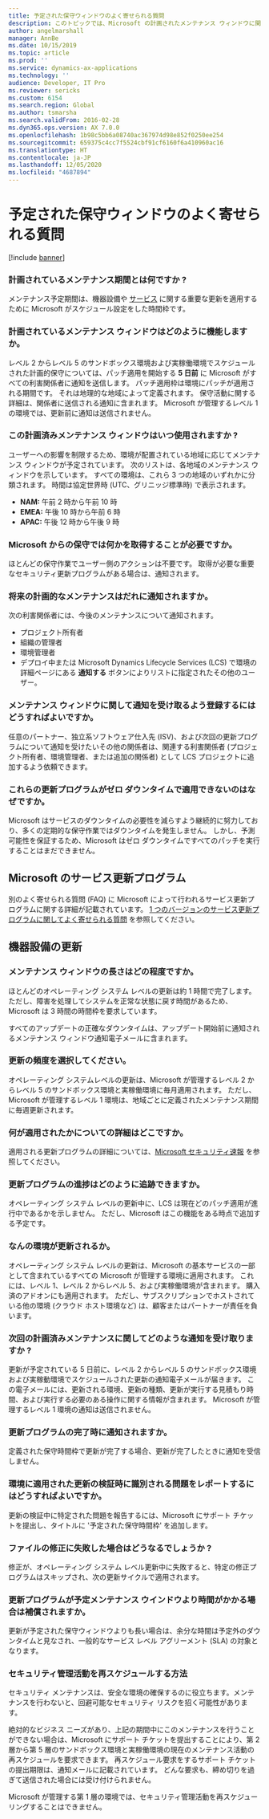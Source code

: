 ```yaml
---
title: 予定された保守ウィンドウのよく寄せられる質問
description: このトピックでは、Microsoft の計画されたメンテナンス ウィンドウに関するよくある質問に対する回答を示します。
author: angelmarshall
manager: AnnBe
ms.date: 10/15/2019
ms.topic: article
ms.prod: ''
ms.service: dynamics-ax-applications
ms.technology: ''
audience: Developer, IT Pro
ms.reviewer: sericks
ms.custom: 6154
ms.search.region: Global
ms.author: tsmarsha
ms.search.validFrom: 2016-02-28
ms.dyn365.ops.version: AX 7.0.0
ms.openlocfilehash: 1b98c5bb6a08740ac367974d98e852f0250ee254
ms.sourcegitcommit: 659375c4cc7f5524cbf91cf6160f6a410960ac16
ms.translationtype: HT
ms.contentlocale: ja-JP
ms.lasthandoff: 12/05/2020
ms.locfileid: "4687894"
---
```

# <a name="planned-maintenance-window-faq"></a>予定された保守ウィンドウのよく寄せられる質問
[!include [banner](../includes/banner.md)]

### <a name="what-is-a-planned-maintenance-window"></a>計画されているメンテナンス期間とは何ですか ?
メンテナンス予定期間は、機器設備や [サービス](../../fin-ops/get-started/one-version.md) に関する重要な更新を適用するために Microsoft がスケジュール設定をした時間枠です。

### <a name="how-does-a-planned-maintenance-window-work"></a>計画されているメンテナンス ウィンドウはどのように機能しますか。
レベル 2 からレベル 5 のサンドボックス環境および実稼働環境でスケジュールされた計画的保守については、パッチ適用を開始する **5 日前** に Microsoft がすべての利害関係者に通知を送信します。 パッチ適用枠は環境にパッチが適用される期間です。 それは地理的な地域によって定義されます。 保守活動に関する詳細は、関係者に送信される通知に含まれます。 Microsoft が管理するレベル 1 の環境では、更新前に通知は送信されません。 

### <a name="when-is-this-planned-maintenance-window-taken"></a>この計画済みメンテナンス ウィンドウはいつ使用されますか ?
ユーザーへの影響を制限するため、環境が配置されている地域に応じてメンテナンス ウィンドウが予定されています。 次のリストは、各地域のメンテナンス ウィンドウを示しています。 すべての環境は、これら 3 つの地域のいずれかに分類されます。 時間は協定世界時 (UTC、グリニッジ標準時) で表示されます。

- **NAM:** 午前 2 時から午前 10 時
- **EMEA:** 午後 10 時から午前 6 時
- **APAC:** 午後 12 時から午後 9 時

### <a name="will-the-maintenance-from-microsoft-require-any-uptake"></a>Microsoft からの保守では何かを取得することが必要ですか。
ほとんどの保守作業でユーザー側のアクションは不要です。 取得が必要な重要なセキュリティ更新プログラムがある場合は、通知されます。

### <a name="who-will-be-notified-about-the-upcoming-planned-maintenance"></a>将来の計画的なメンテナンスはだれに通知されますか。
次の利害関係者には、今後のメンテナンスについて通知されます。

- プロジェクト所有者
- 組織の管理者
- 環境管理者
- デプロイ中または Microsoft Dynamics Lifecycle Services (LCS) で環境の詳細ページにある **通知する** ボタンによりリストに指定されたその他のユーザー。

### <a name="how-do-i-sign-up-to-be-notified-about-the-maintenance-window"></a>メンテナンス ウィンドウに関して通知を受け取るよう登録するにはどうすればよいですか。
任意のパートナー、独立系ソフトウェア仕入先 (ISV)、および次回の更新プログラムについて通知を受けたいその他の関係者は、関連する利害関係者 (プロジェクト所有者、環境管理者、または追加の関係者) として LCS プロジェクトに追加するよう依頼できます。

### <a name="why-cant-these-updates-be-applied-in-zero-downtime"></a>これらの更新プログラムがゼロ ダウンタイムで適用できないのはなぜですか。
Microsoft はサービスのダウンタイムの必要性を減らすよう継続的に努力しており、多くの定期的な保守作業ではダウンタイムを発生しません。 しかし、予測可能性を保証するため、Microsoft はゼロ ダウンタイムですべてのパッチを実行することはまだできません。

## <a name="microsoft-service-updates"></a>Microsoft のサービス更新プログラム 
別のよく寄せられる質問 (FAQ) に Microsoft によって行われるサービス更新プログラムに関する詳細が記載されています。 [1 つのバージョンのサービス更新プログラムに関してよく寄せられる質問](../../fin-ops/get-started/one-version.md) を参照してください。

## <a name="infrastructure-updates"></a>機器設備の更新 

### <a name="how-long-is-the-maintenance-window"></a>メンテナンス ウィンドウの長さはどの程度ですか。
ほとんどのオペレーティング システム レベルの更新は約 1 時間で完了します。 ただし、障害を処理してシステムを正常な状態に戻す時間があるため、Microsoft は 3 時間の時間枠を要求しています。 

すべてのアップデートの正確なダウンタイムは、アップデート開始前に通知されるメンテナンス ウィンドウ通知電子メールに含まれます。

### <a name="how-frequent-are-the-updates"></a>更新の頻度を選択してください。
オペレーティング システムレベルの更新は、Microsoft が管理するレベル 2 からレベル 5 のサンドボックス環境と実稼働環境に毎月適用されます。 ただし、Microsoft が管理するレベル 1 環境は、地域ごとに定義されたメンテナンス期間に毎週更新されます。

### <a name="where-can-i-learn-more-about-what-is-applied"></a>何が適用されたかについての詳細はどこですか。
適用される更新プログラムの詳細については、[Microsoft セキュリティ速報](https://technet.microsoft.com/security/bulletins.aspx) を参照してください。

### <a name="where-can-i-track-progress-of-the-update"></a>更新プログラムの進捗はどのように追跡できますか。
オペレーティング システム レベルの更新中に、LCS は現在どのパッチ適用が進行中であるかを示しません。 ただし、Microsoft はこの機能をある時点で追加する予定です。

### <a name="what-environments-are-updated"></a>なんの環境が更新されるか。
オペレーティング システム レベルの更新は、Microsoft の基本サービスの一部として含まれているすべての Microsoft が管理する環境に適用されます。 これには、レベル 1、レベル 2 からレベル 5、および実稼働環境が含まれます。 購入済のアドオンにも適用されます。 ただし、サブスクリプションでホストされている他の環境 (クラウド ホスト環境など) は、顧客またはパートナーが責任を負います。

### <a name="what-notifications-will-i-receive-about-upcoming-planned-maintenance"></a>次回の計画済みメンテナンスに関してどのような通知を受け取りますか ?
更新が予定されている 5 日前に、レベル 2 からレベル 5 のサンドボックス環境および実稼動環境でスケジュールされた更新の通知電子メールが届きます。 この電子メールには、更新される環境、更新の種類、更新が実行する見積もり時間、および実行する必要のある操作に関する情報が含まれます。 Microsoft が管理するレベル 1 環境の通知は送信されません。 

### <a name="will-i-be-notified-when-the-update-is-completed"></a>更新プログラムの完了時に通知されますか。
定義された保守時間枠で更新が完了する場合、更新が完了したときに通知を受信しません。 

### <a name="how-do-i-report-an-issue-that-is-identified-during-validation-of-the-updates-that-were-applied-to-the-environment"></a>環境に適用された更新の検証時に識別される問題をレポートするにはどうすればよいですか。
更新の検証中に特定された問題を報告するには、Microsoft にサポート チケットを提出し、タイトルに '予定された保守時間枠' を追加します。

### <a name="what-happens-if-the-patching-fails"></a>ファイルの修正に失敗した場合はどうなるでしょうか ?
修正が、オペレーティング システム レベル更新中に失敗すると、特定の修正プログラムはスキップされ、次の更新サイクルで適用されます。

### <a name="will-i-be-compensated-if-the-update-takes-longer-than-the-scheduled-maintenance-window"></a>更新プログラムが予定メンテナンス ウインドウより時間がかかる場合は補償されますか。
更新が予定された保守ウィンドウよりも長い場合は、余分な時間は予定外のダウンタイムと見なされ、一般的なサービス レベル アグリーメント (SLA) の対象となります。

### <a name="how-do-i-reschedule-security-maintenance-activities"></a>セキュリティ管理活動を再スケジュールする方法
セキュリティ メンテナンスは、安全な環境の確保するのに役立ちます。メンテナンスを行わないと、回避可能なセキュリティ リスクを招く可能性があります。 

絶対的なビジネス ニーズがあり、上記の期間中にこのメンテナンスを行うことができない場合は、Microsoft にサポート チケットを提出することにより、第 2 層から第 5 層のサンドボックス環境と実稼働環境の現在のメンテナンス活動の再スケジュールを要求できます。 再スケジュール要求をするサポート チケットの提出期限は、通知メールに記載されています。 どんな要求も、締め切りを過ぎて送信された場合には受け付けられません。 

Microsoft が管理する第 1 層の環境では、セキュリティ管理活動を再スケジューリングすることはできません。
